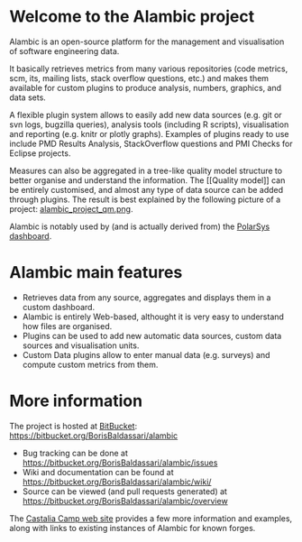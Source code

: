 # Welcome to the Alambic project

Alambic is an open-source platform for the management and visualisation of software engineering data.

It basically retrieves metrics from many various repositories (code metrics, scm, its, mailing lists, stack overflow questions, etc.) and makes them available for custom plugins to produce analysis, numbers, graphics, and data sets. 

A flexible plugin system allows to easily add new data sources (e.g. git or svn logs, bugzilla queries), analysis tools (including R scripts), visualisation and reporting (e.g. knitr or plotly graphs). Examples of plugins ready to use include PMD Results Analysis, StackOverflow questions and PMI Checks for Eclipse projects.

Measures can also be aggregated in a tree-like quality model structure to better organise and understand the information. The [[Quality model]] can be entirely customised, and almost any type of data source can be added through plugins. The result is best explained by the following picture of a project: [alambic_project_qm.png](images/alambic_project_qm.png).

Alambic is notably used by (and is actually derived from) the [PolarSys dashboard](http://dashboard.polarsys.org).

# Alambic main features

* Retrieves data from any source, aggregates and displays them in a custom dashboard.
* Alambic is entirely Web-based, althought it is very easy to understand how files are organised. 
* Plugins can be used to add new automatic data sources, custom data sources and visualisation units.
* Custom Data plugins allow to enter manual data (e.g. surveys) and compute custom metrics from them.

# More information

The project is hosted at [BitBucket](http://bitbucket.org): https://bitbucket.org/BorisBaldassari/alambic

* Bug tracking can be done at https://bitbucket.org/BorisBaldassari/alambic/issues
* Wiki and documentation can be found at https://bitbucket.org/BorisBaldassari/alambic/wiki/
* Source can be viewed (and pull requests generated) at https://bitbucket.org/BorisBaldassari/alambic/overview

The [Castalia Camp web site](http://castalia.camp/alambic) provides a few more information and examples, along with links to existing instances of Alambic for known forges.
